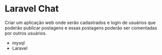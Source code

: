 # Laravel Chat

Criar um aplicação web onde serão cadastrados e login de usuários que poderão publicar postagens e essas postagens poderão ser comentadas por outros usuários.

- mysql
- Laravel
